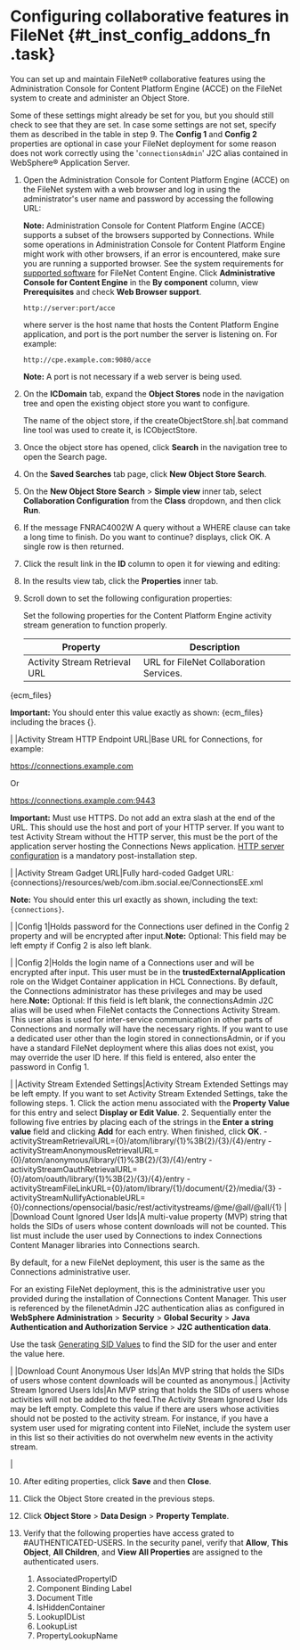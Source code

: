 # Configuring collaborative features in FileNet {#t_inst_config_addons_fn .task}

You can set up and maintain FileNet® collaborative features using the Administration Console for Content Platform Engine \(ACCE\) on the FileNet system to create and administer an Object Store.

Some of these settings might already be set for you, but you should still check to see that they are set. In case some settings are not set, specify them as described in the table in step 9. The **Config 1** and **Config 2** properties are optional in case your FileNet deployment for some reason does not work correctly using the '`connectionsAdmin`' J2C alias contained in WebSphere® Application Server.

1.  Open the Administration Console for Content Platform Engine \(ACCE\) on the FileNet system with a web browser and log in using the administrator's user name and password by accessing the following URL:

    **Note:** Administration Console for Content Platform Engine \(ACCE\) supports a subset of the browsers supported by Connections. While some operations in Administration Console for Content Platform Engine might work with other browsers, if an error is encountered, make sure you are running a supported browser. See the system requirements for [supported software](http://www-01.ibm.com/support/docview.wss?uid=swg27013654) for FileNet Content Engine. Click **Administrative Console for Content Engine** in the **By component** column, view **Prerequisites** and check **Web Browser support**.

    ```
    http://server:port/acce
    
    ```

    where server is the host name that hosts the Content Platform Engine application, and port is the port number the server is listening on. For example:

    ```
    http://cpe.example.com:9080/acce
    ```

    **Note:** A port is not necessary if a web server is being used.

2.  On the **ICDomain** tab, expand the **Object Stores** node in the navigation tree and open the existing object store you want to configure.

    The name of the object store, if the createObjectStore.sh\|.bat command line tool was used to create it, is ICObjectStore.

3.  Once the object store has opened, click **Search** in the navigation tree to open the Search page.

4.  On the **Saved Searches** tab page, click **New Object Store Search**.

5.  On the **New Object Store Search** \> **Simple view** inner tab, select **Collaboration Configuration** from the **Class** dropdown, and then click **Run**.

6.  If the message FNRAC4002W A query without a WHERE clause can take a long time to finish. Do you want to continue? displays, click OK. A single row is then returned.

7.  Click the result link in the **ID** column to open it for viewing and editing:

8.  In the results view tab, click the **Properties** inner tab.

9.  Scroll down to set the following configuration properties:

    Set the following properties for the Content Platform Engine activity stream generation to function properly.

    |Property|Description|
    |--------|-----------|
    |Activity Stream Retrieval URL|URL for FileNet Collaboration Services.

\{ecm\_files\}

**Important:** You should enter this value exactly as shown: \{ecm\_files\} including the braces \{\}.

|
    |Activity Stream HTTP Endpoint URL|Base URL for Connections, for example:

https://connections.example.com

Or

https://connections.example.com:9443

**Important:** Must use HTTPS. Do not add an extra slash at the end of the URL. This should use the host and port of your HTTP server. If you want to test Activity Stream without the HTTP server, this must be the port of the application server hosting the Connections News application. [HTTP server configuration](c_add_ihs_over.md) is a mandatory post-installation step.

|
    |Activity Stream Gadget URL|Fully hard-coded Gadget URL: \{connections\}/resources/web/com.ibm.social.ee/ConnectionsEE.xml

**Note:** You should enter this url exactly as shown, including the text: `{connections}`.

|
    |Config 1|Holds password for the Connections user defined in the Config 2 property and will be encrypted after input.**Note:** Optional: This field may be left empty if Config 2 is also left blank.

|
    |Config 2|Holds the login name of a Connections user and will be encrypted after input. This user must be in the **trustedExternalApplication** role on the Widget Container application in HCL Connections. By default, the Connections administrator has these privileges and may be used here.**Note:** Optional: If this field is left blank, the connectionsAdmin J2C alias will be used when FileNet contacts the Connections Activity Stream. This user alias is used for inter-service communication in other parts of Connections and normally will have the necessary rights. If you want to use a dedicated user other than the login stored in connectionsAdmin, or if you have a standard FileNet deployment where this alias does not exist, you may override the user ID here. If this field is entered, also enter the password in Config 1.

|
    |Activity Stream Extended Settings|Activity Stream Extended Settings may be left empty. If you want to set Activity Stream Extended Settings, take the following steps.    1.  Click the action menu associated with the **Property Value** for this entry and select **Display or Edit Value**.
    2.  Sequentially enter the following five entries by placing each of the strings in the **Enter a string value** field and clicking **Add** for each entry. When finished, click **OK**.
        -   activityStreamRetrievalURL=\{0\}/atom/library/\{1\}%3B\{2\}/\{3\}/\{4\}/entry
        -   activityStreamAnonymousRetrievalURL=\{0\}/atom/anonymous/library/\{1\}%3B\{2\}/\{3\}/\{4\}/entry
        -   activityStreamOauthRetrievalURL=\{0\}/atom/oauth/library/\{1\}%3B\{2\}/\{3\}/\{4\}/entry
        -   activityStreamFileLinkURL=\{0\}/atom/library/\{1\}/document/\{2\}/media/\{3\}
        -   activityStreamNullifyActionableURL=\{0\}/connections/opensocial/basic/rest/activitystreams/@me/@all/@all/\{1\}
|
    |Download Count Ignored User Ids|A multi-value property \(MVP\) string that holds the SIDs of users whose content downloads will not be counted. This list must include the user used by Connections to index Connections Content Manager libraries into Connections search.

By default, for a new FileNet deployment, this user is the same as the Connections administrative user.

For an existing FileNet deployment, this is the administrative user you provided during the installation of Connections Content Manager. This user is referenced by the filenetAdmin J2C authentication alias as configured in **WebSphere Administration** \> **Security** \> **Global Security** \> **Java Authentication and Authorization Service** \> **J2C authentication data**.

Use the task [Generating SID Values](t_inst_generat_sid_values.md) to find the SID for the user and enter the value here.

|
    |Download Count Anonymous User Ids|An MVP string that holds the SIDs of users whose content downloads will be counted as anonymous.|
    |Activity Stream Ignored Users Ids|An MVP string that holds the SIDs of users whose activities will not be added to the feed.The Activity Stream Ignored User Ids may be left empty. Complete this value if there are users whose activities should not be posted to the activity stream. For instance, if you have a system user used for migrating content into FileNet, include the system user in this list so their activities do not overwhelm new events in the activity stream.

|

10. After editing properties, click **Save** and then **Close**.

11. Click the Object Store created in the previous steps.

12. Click **Object Store** \> **Data Design** \> **Property Template**.

13. Verify that the following properties have access grated to \#AUTHENTICATED-USERS. In the security panel, verify that **Allow**, **This Object**, **All Children**, and **View All Properties** are assigned to the authenticated users.

    1.  AssociatedPropertyID
    2.  Component Binding Label
    3.  Document Title
    4.  IsHiddenContainer
    5.  LookupIDList
    6.  LookupList
    7.  PropertyLookupName


